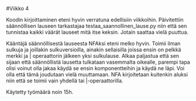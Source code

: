 #Viikko 4

Koodin kirjoittaminen eteni hyvin verratuna edellisiin viikkoihin. Päivitettiin säännöllisen lauseen tarkastajaa testaa_saannollinen_lause.py niin että sen tunnistaa kaikki väärät lauseet mitä itse
keksin. Jotain saattaa vielä puuttua.

Kääntäjä säännöllisestä lauseesta NFAksi eteni melko hyvin. Toimii ilman sulkuja ja joillakin sulkuversioilla, ainakin sellaisilla joissa ensin on pelkkä merkki
ja | operaattorin jälkeen yksi sulkulause. Alkaa paljastua että sen sijaan että säännöllistä lausetta tulkataan vasemmalta oikealle, parempi tapa olisi voinut olla
jakaa käydä se ensin komponentteihin ja käydä ne läpi. Voi olla että tämä joudutaan vielä muuttamaan. NFA kirjoitetaan kuitenkin aluksi niin että se toimii vain yhdellä tai |-operaattorilla.

Käytetty työmäärä noin 15h.
